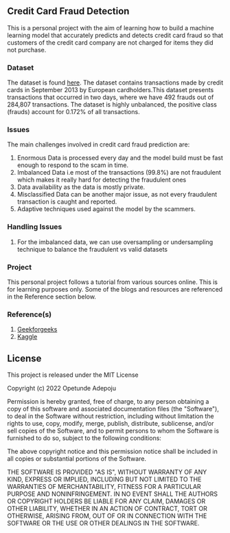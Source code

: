 ## Credit Card Fraud Detection
This is a personal project with the aim of learning how to build a machine learning model that accurately predicts and detects credit card fraud so that customers of the credit card company are not charged for items they did not purchase.

### Dataset
The dataset is found [here](https://www.kaggle.com/datasets/mlg-ulb/creditcardfraud).
The dataset contains transactions made by credit cards in September 2013 by European cardholders.This dataset presents transactions that occurred in two days, where we have 492 frauds out of 284,807 transactions. The dataset is highly unbalanced, the positive class (frauds) account for 0.172% of all transactions.

### Issues
The main challenges involved in credit card fraud prediction are:

1. Enormous Data is processed every day and the model build must be fast enough to respond to the scam in time.
2. Imbalanced Data i.e most of the transactions (99.8%) are not fraudulent which makes it really hard for detecting the fraudulent ones
3. Data availability as the data is mostly private.
4. Misclassified Data can be another major issue, as not every fraudulent transaction is caught and reported.
5. Adaptive techniques used against the model by the scammers.

### Handling Issues
1. For the imbalanced data, we can use oversampling or undersampling technique to balance the fraudulent vs valid datasets

### Project
This personal project follows a tutorial from various sources online. This is for learning purposes only. Some of the blogs and resources are referenced in the Reference section below.

### Reference(s)
1. [Geekforgeeks](https://www.geeksforgeeks.org/ml-credit-card-fraud-detection/)
2. [Kaggle](https://www.kaggle.com/datasets/mlg-ulb/creditcardfraud)

## License

This project is released under the MIT License 

Copyright (c) 2022 Opetunde Adepoju

Permission is hereby granted, free of charge, to any person obtaining a copy
of this software and associated documentation files (the "Software"), to deal
in the Software without restriction, including without limitation the rights
to use, copy, modify, merge, publish, distribute, sublicense, and/or sell
copies of the Software, and to permit persons to whom the Software is
furnished to do so, subject to the following conditions:

The above copyright notice and this permission notice shall be included in all
copies or substantial portions of the Software.

THE SOFTWARE IS PROVIDED "AS IS", WITHOUT WARRANTY OF ANY KIND, EXPRESS OR
IMPLIED, INCLUDING BUT NOT LIMITED TO THE WARRANTIES OF MERCHANTABILITY,
FITNESS FOR A PARTICULAR PURPOSE AND NONINFRINGEMENT. IN NO EVENT SHALL THE
AUTHORS OR COPYRIGHT HOLDERS BE LIABLE FOR ANY CLAIM, DAMAGES OR OTHER
LIABILITY, WHETHER IN AN ACTION OF CONTRACT, TORT OR OTHERWISE, ARISING FROM,
OUT OF OR IN CONNECTION WITH THE SOFTWARE OR THE USE OR OTHER DEALINGS IN THE
SOFTWARE.
